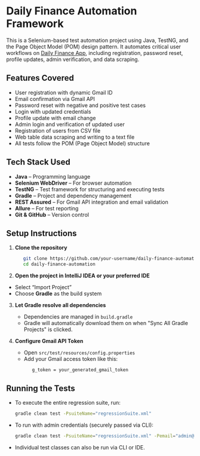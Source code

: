 # Daily Finance Automation Framework

This is a Selenium-based test automation project using Java, TestNG, and the Page Object Model (POM) design pattern. It automates critical user workflows on [Daily Finance App](https://dailyfinance.roadtocareer.net/), including registration, password reset, profile updates, admin verification, and data scraping.


##  Features Covered

-  User registration with dynamic Gmail ID
-  Email confirmation via Gmail API
-  Password reset with negative and positive test cases
-  Login with updated credentials
-  Profile update with email change
-  Admin login and verification of updated user
-  Registration of users from CSV file
-  Web table data scraping and writing to a text file
-  All tests follow the POM (Page Object Model) structure


##  Tech Stack Used

- **Java** – Programming language
- **Selenium WebDriver** – For browser automation
- **TestNG** – Test framework for structuring and executing tests
- **Gradle** – Project and dependency management
- **REST Assured** – For Gmail API integration and email validation
- **Allure** – For test reporting
- **Git & GitHub** – Version control


##  Setup Instructions

1. **Clone the repository**

   ```bash
      git clone https://github.com/your-username/daily-finance-automation.git
      cd daily-finance-automation
   ```

 2. **Open the project in IntelliJ IDEA or your preferred IDE**

   - Select “Import Project”
   - Choose **Gradle** as the build system
  
3. **Let Gradle resolve all dependencies**
   - Dependencies are managed in `build.gradle`
   - Gradle will automatically download them on when "Sync All Gradle Projects" is clicked.

4. **Configure Gmail API Token**

   - Open `src/test/resources/config.properties`
   - Add your Gmail access token like this:
     ```base
        g_token = your_generated_gmail_token
     ```

##  Running the Tests
- To execute the entire regression suite, run:
   ```bash
   gradle clean test -PsuiteName="regressionSuite.xml"
   ```

- To run with admin credentials (securely passed via CLI):
   ```bash
   gradle clean test -PsuiteName="regressionSuite.xml" -Pemail="admin@test.com" -Ppassword="admin123"
   ```
- Individual test classes can also be run via CLI or IDE.
